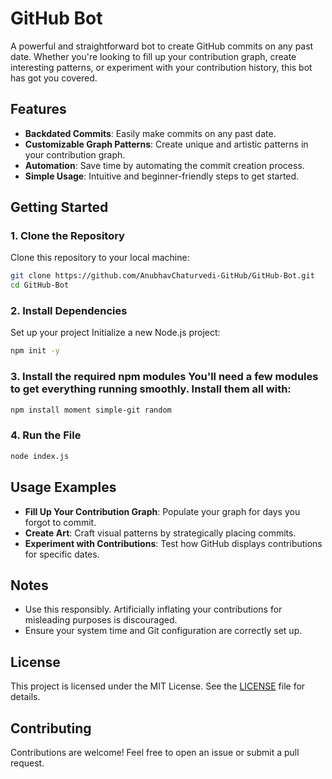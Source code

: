 # GitHub Bot

A powerful and straightforward bot to create GitHub commits on any past date. Whether you're looking to fill up your contribution graph, create interesting patterns, or experiment with your contribution history, this bot has got you covered.

## Features

- **Backdated Commits**: Easily make commits on any past date.
- **Customizable Graph Patterns**: Create unique and artistic patterns in your contribution graph.
- **Automation**: Save time by automating the commit creation process.
- **Simple Usage**: Intuitive and beginner-friendly steps to get started.

## Getting Started

### 1. Clone the Repository
Clone this repository to your local machine:
```bash
git clone https://github.com/AnubhavChaturvedi-GitHub/GitHub-Bot.git
cd GitHub-Bot
```

### 2. Install Dependencies
Set up your project Initialize a new Node.js project:
```bash
npm init -y
```

### 3. Install the required npm modules You'll need a few modules to get everything running smoothly. Install them all with:
```bash
npm install moment simple-git random
```

### 4. Run the File
```bash
node index.js
```

## Usage Examples

- **Fill Up Your Contribution Graph**: Populate your graph for days you forgot to commit.
- **Create Art**: Craft visual patterns by strategically placing commits.
- **Experiment with Contributions**: Test how GitHub displays contributions for specific dates.

## Notes
- Use this responsibly. Artificially inflating your contributions for misleading purposes is discouraged.
- Ensure your system time and Git configuration are correctly set up.

## License
This project is licensed under the MIT License. See the [LICENSE](LICENSE) file for details.

## Contributing
Contributions are welcome! Feel free to open an issue or submit a pull request.

